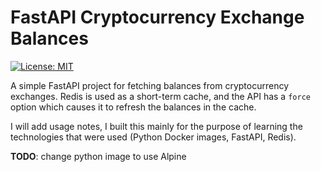 # FastAPI Cryptocurrency Exchange Balances

[![License: MIT](https://img.shields.io/badge/License-MIT-yellow.svg)](https://opensource.org/licenses/MIT)

A simple FastAPI project for fetching balances from cryptocurrency exchanges.
Redis is used as a short-term cache, and the API has a `force` option which causes
it to refresh the balances in the cache.

I will add usage notes, I built this mainly for the purpose of learning the technologies
that were used (Python Docker images, FastAPI, Redis).

**TODO**: change python image to use Alpine
